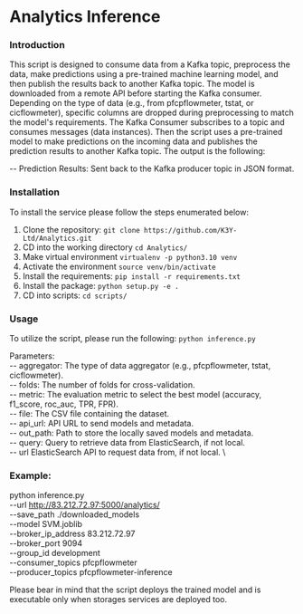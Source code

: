 # Analytics Inference

### Introduction
This script is designed to consume data from a Kafka topic, preprocess the data, make predictions using a pre-trained machine learning model, and then publish the results back to another Kafka topic. 
The model is downloaded from a remote API before starting the Kafka consumer. Depending on the type of data (e.g., from pfcpflowmeter, tstat, or cicflowmeter), specific columns are dropped during preprocessing to match the model's requirements.
The  Kafka Consumer subscribes to a topic and consumes messages (data instances). Then the script uses a pre-trained model to make predictions on the incoming data
and publishes the prediction results to another Kafka topic. The output is the following:

-- Prediction Results: Sent back to the Kafka producer topic in JSON format.

### Installation
To install the service please follow the steps enumerated below:
1. Clone the repository: ``git clone https://github.com/K3Y-Ltd/Analytics.git``
2. CD into the working directory ``cd Analytics/``
3. Make virtual environment ```virtualenv -p python3.10 venv```
4. Activate the environment ``source venv/bin/activate``
5. Install the requirements: ``pip install -r requirements.txt``
6. Install the package: ``python setup.py -e .``
7. CD into scripts: ``cd scripts/``

### Usage
To utilize the script, please run the following:
```python inference.py```

Parameters:\
-- aggregator: The type of data aggregator (e.g., pfcpflowmeter, tstat, cicflowmeter). \
-- folds: The number of folds for cross-validation. \
-- metric: The evaluation metric to select the best model (accuracy, f1_score, roc_auc, TPR, FPR). \
-- file: The CSV file containing the dataset. \
-- api_url: API URL to send models and metadata. \
-- out_path: Path to store the locally saved models and metadata. \
-- query: Query to retrieve data from ElasticSearch, if not local. \
-- url	ElasticSearch API to request data from, if not local. \

### Example:
python inference.py \
    --url http://83.212.72.97:5000/analytics/ \
    --save_path ./downloaded_models \
    --model SVM.joblib \
    --broker_ip_address 83.212.72.97 \
    --broker_port 9094 \
    --group_id development \
    --consumer_topics pfcpflowmeter \
    --producer_topics pfcpflowmeter-inference

Please bear in mind that the script deploys the trained model and is executable only when storages services
are deployed too.
